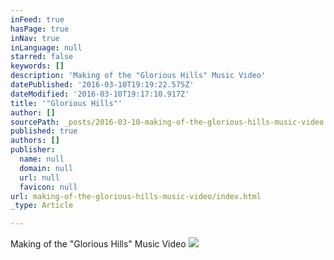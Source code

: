 ```yaml
---
inFeed: true
hasPage: true
inNav: true
inLanguage: null
starred: false
keywords: []
description: 'Making of the "Glorious Hills" Music Video'
datePublished: '2016-03-10T19:19:22.575Z'
dateModified: '2016-03-10T19:17:10.917Z'
title: '"Glorious Hills"'
author: []
sourcePath: _posts/2016-03-10-making-of-the-glorious-hills-music-video.md
published: true
authors: []
publisher:
  name: null
  domain: null
  url: null
  favicon: null
url: making-of-the-glorious-hills-music-video/index.html
_type: Article

---
```

Making of the "Glorious Hills" Music Video
![](https://s3-us-west-2.amazonaws.com/the-grid-img/p/8c1fd7ed20a56b007825c3a74f60d6c857cf3f82.jpg)